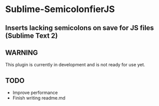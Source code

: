 Sublime-SemicolonfierJS
=======================

## Inserts lacking semicolons on save for JS files (Sublime Text 2)

## WARNING

This plugin is currently in development and is not ready for use yet.

## TODO

- Improve performance
- Finish writing readme.md
